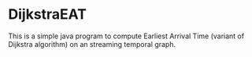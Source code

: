 # DijkstraEAT
This is a simple java program to compute Earliest Arrival Time (variant of Dijkstra algorithm) on an streaming temporal graph.
